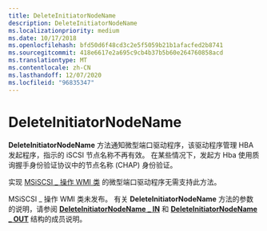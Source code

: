 ```yaml
---
title: DeleteInitiatorNodeName
description: DeleteInitiatorNodeName
ms.localizationpriority: medium
ms.date: 10/17/2018
ms.openlocfilehash: bfd50d6f48cd3c2e5f5059b21b1afacfed2b8741
ms.sourcegitcommit: 418e6617e2a695c9cb4b37b5b60e264760858acd
ms.translationtype: MT
ms.contentlocale: zh-CN
ms.lasthandoff: 12/07/2020
ms.locfileid: "96835347"
---
```

# <a name="deleteinitiatornodename"></a>DeleteInitiatorNodeName


**DeleteInitiatorNodeName** 方法通知微型端口驱动程序，该驱动程序管理 HBA 发起程序，指示的 iSCSI 节点名称不再有效。 在某些情况下，发起方 Hba 使用质询握手身份验证协议中的节点名称 (CHAP) 身份验证。

实现 [MSiSCSI \_ 操作 WMI 类](msiscsi-operations-wmi-class.md) 的微型端口驱动程序无需支持此方法。

MSiSCSI \_ 操作 WMI 类未发布。 有关 **DeleteInitiatorNodeName** 方法的参数的说明，请参阅 [**DeleteInitiatorNodeName \_ IN**](/windows-hardware/drivers/ddi/iscsiop/ns-iscsiop-_deleteinitiatornodename_in) 和 [**DeleteInitiatorNodeName \_ OUT**](/windows-hardware/drivers/ddi/iscsiop/ns-iscsiop-_deleteinitiatornodename_out) 结构的成员说明。

 

